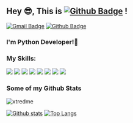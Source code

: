 ## Hey 😎, This is [![Github Badge](https://img.shields.io/badge/-xtredme-grey?style=flat&logo=github&logoColor=white&link=https://github.com/xtredme/)](https://www.github.com/xtredme/) !
[![Gmail Badge](https://img.shields.io/badge/-apply.powder.0p@icloud.com-c14438?style=flat&logo=Gmail&logoColor=white&link=mailto:apply.powder.0p@icloud.com)](mailto:apply.powder.0p@icloud.com) [![Github Badge](https://img.shields.io/badge/-xtredme-grey?style=flat&logo=github&logoColor=white&link=https://github.com/xtredme/)](https://www.github.com/xtredme/) 

### <p align='left'>I'm Python Developer!🐍</p>

### My Skills:
[![](https://img.shields.io/badge/Python-blue?logo=python&logoColor=white&link=https%3A%2F%2Fwww.python.org)](https://www.python.org/)
[![](https://img.shields.io/badge/Django-green?logo=Django&logoColor=black)](https://www.djangoproject.com/)
[![](https://img.shields.io/badge/Docker-blue?logo=Docker&logoColor=white)](https://www.docker.com)
[![](https://img.shields.io/badge/PostgreSQL-white?logo=PostgreSQL&logoColor=black)](https://www.postgresql.org)
[![](https://img.shields.io/badge/Aiogram-blue?logoColor=White)](https://docs.aiogram.dev/en/dev-3.x/)
[![](https://img.shields.io/badge/HTML-%23825768?logo=HTML&logoColor=White)](https://practicum.yandex.ru)
[![](https://img.shields.io/badge/CSS-%23577f82?logo=CSS&logoColor=White)](https://practicum.yandex.ru)
[![](https://img.shields.io/badge/Autocad-%23871720?logo=Autocad&logoColor=White)](https://www.autodesk.com/)


### Some of my Github Stats
<p align=left> <img src=https://komarev.com/ghpvc/?username=xtredme alt=xtredme /> </p>

[![Github stats](https://github-readme-stats.vercel.app/api?username=xtredme&show_icons=true&include_all_commits=true)](https://github.com/xtredme/github-readme-stats)
[![Top Langs](https://github-readme-stats.vercel.app/api/top-langs/?username=xtredme&layout=compact)](https://github.com/xtredme/github-readme-stats)
